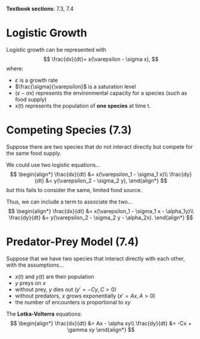 **Textbook sections**: 7.3, 7.4

# Logistic Growth

Logistic growth can be represented with
$$
\frac{dx}{dt}= x(\varepsilon - \sigma x),
$$
where:
- $\varepsilon$ is a growth rate
- $\frac{\sigma}{\varepsilon}$ is a saturation level
- $(\varepsilon - \sigma x)$ represents the environmental capacity for a species (such as food supply)
- $x(t)$ represents the population of **one species** at time t.

# Competing Species (7.3)

Suppose there are two species that do not interact directly but compete for the same food supply.

We could use two logistic equations...
$$
\begin{align*}
\frac{dx}{dt} &= x(\varepsilon_1 - \sigma_1 x)\\
\frac{dy}{dt} &= y(\varepsilon_2 - \sigma_2 y),
\end{align*}
$$
but this fails to consider the same, limited food source.

Thus, we can include a term to associate the two...
$$
\begin{align*}
\frac{dx}{dt} &= x(\varepsilon_1 - \sigma_1 x - \alpha_1y)\\
\frac{dy}{dt} &= y(\varepsilon_2 - \sigma_2 y - \alpha_2x).
\end{align*}
$$

# Predator-Prey Model (7.4)

Suppose that we have two species that interact directly with each other, with the assumptions...
- $x(t)$ and $y(t)$ are their population
- $y$ preys on $x$
- without prey, $y$ dies out ($y' = -Cy, C > 0$)
- without predators, $x$ grows exponentially ($x' = Ax, A > 0$)
- the number of encounters is proportional to $xy$

The **Lotka-Volterra** equations:
$$
\begin{align*}
\frac{dx}{dt} &= Ax - \alpha xy\\
\frac{dy}{dt} &= -Cx + \gamma xy
\end{align*}
$$